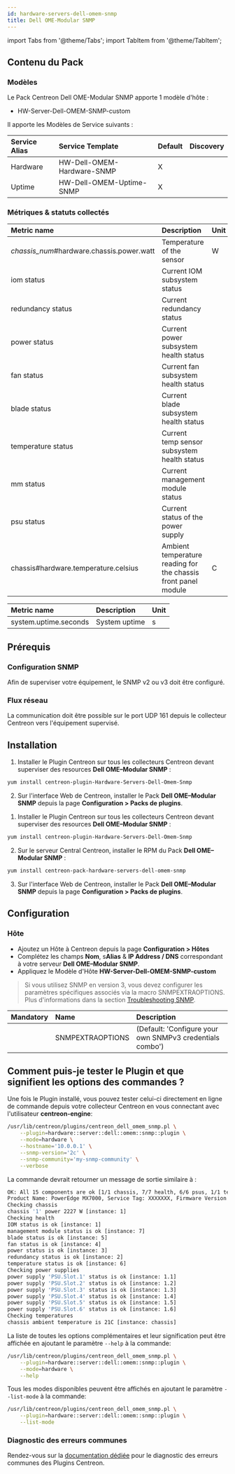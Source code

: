 ```yaml
---
id: hardware-servers-dell-omem-snmp
title: Dell OME-Modular SNMP
---
```

import Tabs from '@theme/Tabs';
import TabItem from '@theme/TabItem';

## Contenu du Pack

### Modèles

Le Pack Centreon Dell OME-Modular SNMP apporte 1 modèle d'hôte :
* HW-Server-Dell-OMEM-SNMP-custom

Il apporte les Modèles de Service suivants :

| Service Alias | Service Template           | Default | Discovery |
|:--------------|:---------------------------|:--------|:----------|
| Hardware      | HW-Dell-OMEM-Hardware-SNMP | X       |           |
| Uptime        | HW-Dell-OMEM-Uptime-SNMP   | X       |           |

### Métriques & statuts collectés

<Tabs groupId="sync">
<TabItem value="Hardware" label="Hardware">

| Metric name                               | Description                                                    | Unit  |
| :---------------------------------------- | :------------------------------------------------------------- | :---- |
| *chassis_num*#hardware.chassis.power.watt | Temperature of the sensor                                      | W     |
| iom status                                | Current IOM subsystem status                                   |       |
| redundancy status                         | Current redundancy status                                      |       |
| power status                              | Current power subsystem health status                          |       |
| fan status                                | Current fan subsystem health status                            |       |
| blade status                              | Current blade subsystem health status                          |       |
| temperature status                        | Current temp sensor subsystem health status                    |       |
| mm status                                 | Current management module status                               |       |
| psu status                                | Current status of the power supply                             |       |
| chassis#hardware.temperature.celsius      | Ambient temperature reading for the chassis front panel module | C     |

</TabItem>
<TabItem value="Uptime" label="Uptime">

| Metric name           | Description        | Unit  |
| :-------------------- | :----------------- | :---- |
| system.uptime.seconds | System uptime      | s     |

</TabItem>
</Tabs>

## Prérequis

### Configuration SNMP

Afin de superviser votre équipement, le SNMP v2 ou v3 doit être configuré.

### Flux réseau

La communication doit être possible sur le port UDP 161 depuis le collecteur
Centreon vers l'équipement supervisé.

## Installation

<Tabs groupId="sync">
<TabItem value="Online License" label="Online License">

1. Installer le Plugin Centreon sur tous les collecteurs Centreon devant superviser des resources **Dell OME–Modular SNMP** :

```bash
yum install centreon-plugin-Hardware-Servers-Dell-Omem-Snmp
```

2. Sur l'interface Web de Centreon, installer le Pack **Dell OME–Modular SNMP** depuis la page **Configuration > Packs de plugins**.

</TabItem>
<TabItem value="Offline License" label="Offline License">

1. Installer le Plugin Centreon sur tous les collecteurs Centreon devant superviser des resources **Dell OME–Modular SNMP** :

```bash
yum install centreon-plugin-Hardware-Servers-Dell-Omem-Snmp
```

2. Sur le serveur Central Centreon, installer le RPM du Pack **Dell OME–Modular SNMP** :

```bash
yum install centreon-pack-hardware-servers-dell-omem-snmp
```

3. Sur l'interface Web de Centreon, installer le Pack **Dell OME–Modular SNMP** depuis la page **Configuration > Packs de plugins**.

</TabItem>
</Tabs>

## Configuration

### Hôte

* Ajoutez un Hôte à Centreon depuis la page **Configuration > Hôtes**
* Complétez les champs **Nom**, s**Alias** & **IP Address / DNS** correspondant à votre serveur **Dell OME–Modular SNMP**.
* Appliquez le Modèle d'Hôte **HW-Server-Dell-OMEM-SNMP-custom**

> Si vous utilisez SNMP en version 3, vous devez configurer les paramètres spécifiques associés via la macro SNMPEXTRAOPTIONS. 
> Plus d'informations dans la section [Troubleshooting SNMP](../getting-started/how-to-guides/troubleshooting-plugins/#snmpv3-options-mapping).

| Mandatory | Name             | Description                                              |
|:----------|:-----------------|:---------------------------------------------------------|
|           | SNMPEXTRAOPTIONS | (Default: 'Configure your own SNMPv3 credentials combo') |

## Comment puis-je tester le Plugin et que signifient les options des commandes ? 

Une fois le Plugin installé, vous pouvez tester celui-ci directement en ligne 
de commande depuis votre collecteur Centreon en vous connectant avec 
l'utilisateur **centreon-engine**:

```bash
/usr/lib/centreon/plugins/centreon_dell_omem_snmp.pl \
    --plugin=hardware::server::dell::omem::snmp::plugin \
    --mode=hardware \
    --hostname='10.0.0.1' \
    --snmp-version='2c' \
    --snmp-community='my-snmp-community' \
    --verbose
```

La commande devrait retourner un message de sortie similaire à :

```bash
OK: All 15 components are ok [1/1 chassis, 7/7 health, 6/6 psus, 1/1 temperatures]. | '1#hardware.chassis.power.watt'=2227W;;;; 'chassis#hardware.temperature.celsius'=21C;;;; 'hardware.chassis.count'=1;;;; 'hardware.health.count'=7;;;; 'hardware.psu.count'=6;;;; 'hardware.temperature.count'=1;;;;
Product Name: PowerEdge MX7000, Service Tag: XXXXXXX, Firmware Version of MM1: 1.30.10, Firmware Version of MM2: 1.30.10
Checking chassis
chassis '1' power 2227 W [instance: 1]
Checking health
IOM status is ok [instance: 1]
management module status is ok [instance: 7]
blade status is ok [instance: 5]
fan status is ok [instance: 4]
power status is ok [instance: 3]
redundancy status is ok [instance: 2]
temperature status is ok [instance: 6]
Checking power supplies
power supply 'PSU.Slot.1' status is ok [instance: 1.1]
power supply 'PSU.Slot.2' status is ok [instance: 1.2]
power supply 'PSU.Slot.3' status is ok [instance: 1.3]
power supply 'PSU.Slot.4' status is ok [instance: 1.4]
power supply 'PSU.Slot.5' status is ok [instance: 1.5]
power supply 'PSU.Slot.6' status is ok [instance: 1.6]
Checking temperatures
chassis ambient temperature is 21C [instance: chassis]
```

La liste de toutes les options complémentaires et leur signification peut être
affichée en ajoutant le paramètre `--help` à la commande:

```bash
/usr/lib/centreon/plugins/centreon_dell_omem_snmp.pl \
    --plugin=hardware::server::dell::omem::snmp::plugin \
    --mode=hardware \
    --help
 ```

Tous les modes disponibles peuvent être affichés en ajoutant le paramètre 
`--list-mode` à la commande:

```bash
/usr/lib/centreon/plugins/centreon_dell_omem_snmp.pl \
    --plugin=hardware::server::dell::omem::snmp::plugin \
    --list-mode
 ```

### Diagnostic des erreurs communes

Rendez-vous sur la [documentation dédiée](../getting-started/how-to-guides/troubleshooting-plugins/#snmpv3-options-mapping)
pour le diagnostic des erreurs communes des Plugins Centreon.
